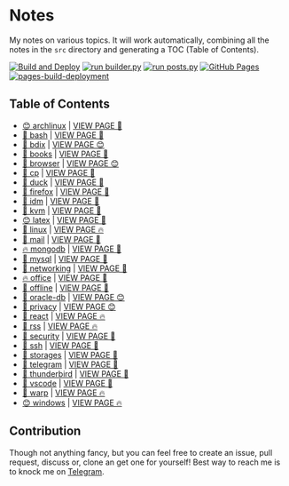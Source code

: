 # Notes

My notes on various topics. It will work automatically, combining all the notes in the `src` directory and generating a TOC (Table of Contents).

[![Build and Deploy](https://github.com/SharafatKarim/notes/actions/workflows/action.yml/badge.svg)](https://github.com/SharafatKarim/notes/actions/workflows/action.yml)
[![run builder.py](https://github.com/SharafatKarim/notes/actions/workflows/action.yml/badge.svg)](https://github.com/SharafatKarim/notes/actions/workflows/action.yml)
[![run posts.py](https://github.com/SharafatKarim/notes/actions/workflows/posts.yml/badge.svg)](https://github.com/SharafatKarim/notes/actions/workflows/posts.yml)
[![GitHub Pages](https://github.com/SharafatKarim/notes/actions/workflows/gh-pages.yml/badge.svg)](https://github.com/SharafatKarim/notes/actions/workflows/gh-pages.yml)
[![pages-build-deployment](https://github.com/SharafatKarim/notes/actions/workflows/pages/pages-build-deployment/badge.svg)](https://github.com/SharafatKarim/notes/actions/workflows/pages/pages-build-deployment)


## Table of Contents

- [😊 archlinux](src/archlinux.md) | <a href='https://sharafat.is-a.dev/notes/archlinux' target='_blank'>VIEW PAGE 🎉</a>
- [🚀 bash](src/bash.md) | <a href='https://sharafat.is-a.dev/notes/bash' target='_blank'>VIEW PAGE 👾</a>
- [🌈 bdix](src/bdix.md) | <a href='https://sharafat.is-a.dev/notes/bdix' target='_blank'>VIEW PAGE 😊</a>
- [🚀 books](src/books.md) | <a href='https://sharafat.is-a.dev/notes/books' target='_blank'>VIEW PAGE 🌈</a>
- [🌟 browser](src/browser.md) | <a href='https://sharafat.is-a.dev/notes/browser' target='_blank'>VIEW PAGE 😊</a>
- [🎸 cp](src/cp.md) | <a href='https://sharafat.is-a.dev/notes/cp' target='_blank'>VIEW PAGE 🌈</a>
- [👾 duck](src/duck.md) | <a href='https://sharafat.is-a.dev/notes/duck' target='_blank'>VIEW PAGE 🎉</a>
- [🎉 firefox](src/firefox.md) | <a href='https://sharafat.is-a.dev/notes/firefox' target='_blank'>VIEW PAGE 🎸</a>
- [🤖 idm](src/idm.md) | <a href='https://sharafat.is-a.dev/notes/idm' target='_blank'>VIEW PAGE 🤖</a>
- [🌈 kvm](src/kvm.md) | <a href='https://sharafat.is-a.dev/notes/kvm' target='_blank'>VIEW PAGE 👾</a>
- [😊 latex](src/latex.md) | <a href='https://sharafat.is-a.dev/notes/latex' target='_blank'>VIEW PAGE 🤖</a>
- [👾 linux](src/linux.md) | <a href='https://sharafat.is-a.dev/notes/linux' target='_blank'>VIEW PAGE 🔥</a>
- [🌈 mail](src/mail.md) | <a href='https://sharafat.is-a.dev/notes/mail' target='_blank'>VIEW PAGE 🤖</a>
- [🔥 mongodb](src/mongodb.md) | <a href='https://sharafat.is-a.dev/notes/mongodb' target='_blank'>VIEW PAGE 🎸</a>
- [👾 mysql](src/mysql.md) | <a href='https://sharafat.is-a.dev/notes/mysql' target='_blank'>VIEW PAGE 🌟</a>
- [🎸 networking](src/networking.md) | <a href='https://sharafat.is-a.dev/notes/networking' target='_blank'>VIEW PAGE 🌈</a>
- [🔥 office](src/office.md) | <a href='https://sharafat.is-a.dev/notes/office' target='_blank'>VIEW PAGE 🎉</a>
- [🚀 offline](src/offline.md) | <a href='https://sharafat.is-a.dev/notes/offline' target='_blank'>VIEW PAGE 🍕</a>
- [🚀 oracle-db](src/oracle-db.md) | <a href='https://sharafat.is-a.dev/notes/oracle-db' target='_blank'>VIEW PAGE 😊</a>
- [🌈 privacy](src/privacy.md) | <a href='https://sharafat.is-a.dev/notes/privacy' target='_blank'>VIEW PAGE 😊</a>
- [🌟 react](src/react.md) | <a href='https://sharafat.is-a.dev/notes/react' target='_blank'>VIEW PAGE 🔥</a>
- [🌟 rss](src/rss.md) | <a href='https://sharafat.is-a.dev/notes/rss' target='_blank'>VIEW PAGE 🔥</a>
- [🤖 security](src/security.md) | <a href='https://sharafat.is-a.dev/notes/security' target='_blank'>VIEW PAGE 🎉</a>
- [🌟 ssh](src/ssh.md) | <a href='https://sharafat.is-a.dev/notes/ssh' target='_blank'>VIEW PAGE 🌈</a>
- [🤖 storages](src/storages.md) | <a href='https://sharafat.is-a.dev/notes/storages' target='_blank'>VIEW PAGE 🎉</a>
- [🎉 telegram](src/telegram.md) | <a href='https://sharafat.is-a.dev/notes/telegram' target='_blank'>VIEW PAGE 🎸</a>
- [🤖 thunderbird](src/thunderbird.md) | <a href='https://sharafat.is-a.dev/notes/thunderbird' target='_blank'>VIEW PAGE 👾</a>
- [🎸 vscode](src/vscode.md) | <a href='https://sharafat.is-a.dev/notes/vscode' target='_blank'>VIEW PAGE 🍕</a>
- [🌈 warp](src/warp.md) | <a href='https://sharafat.is-a.dev/notes/warp' target='_blank'>VIEW PAGE 🔥</a>
- [😊 windows](src/windows.md) | <a href='https://sharafat.is-a.dev/notes/windows' target='_blank'>VIEW PAGE 🔥</a>

## Contribution

Though not anything fancy, but you can feel free to create an issue, pull request, discuss or, clone an get one for yourself!
Best way to reach me is to knock me on [Telegram](https://t.me/SharafatKarim).

